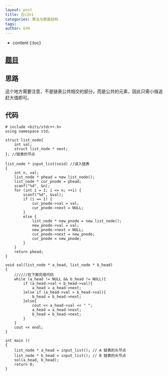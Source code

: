 ```yaml
---
layout: post
title: 左c2n1
categories: 算法与数据结构
tags: 
author: GYH
---
```


* content
{:toc}

## [题目](https://www.nowcoder.com/practice/8943eea40dbb4185b187d80fd050fee9?tpId=101&&tqId=33116&rp=1&ru=/ta/programmer-code-interview-guide&qru=/ta/programmer-code-interview-guide/question-ranking)

## 思路

这个地方需要注意，不是链表公共相交的部分，而是公共的元素，因此只需小值追赶大值即可。

## 代码

```
# include <bits/stdc++.h>
using namespace std;

struct list_node{
    int val;
    struct list_node * next;
}; //链表的节点

list_node * input_list(void) //读入链表
{
    int n, val;
    list_node * phead = new list_node();
    list_node * cur_pnode = phead;
    scanf("%d", &n);
    for (int i = 1; i <= n; ++i) {
        scanf("%d", &val);
        if (i == 1) {
            cur_pnode->val = val;
            cur_pnode->next = NULL;
        }
        else {
            list_node * new_pnode = new list_node();
            new_pnode->val = val;
            new_pnode->next = NULL;
            cur_pnode->next = new_pnode;
            cur_pnode = new_pnode;
        }
    }
    return phead;
}

void sol(list_node * a_head, list_node * b_head)
{
    //////在下面完成代码
    while (a_head != NULL && b_head != NULL){
        if (a_head->val < b_head->val){
            a_head = a_head->next;
        }else if (a_head->val > b_head->val){
            b_head = b_head->next;
        }else{
            cout << a_head->val << " ";
            a_head = a_head->next;
            b_head = b_head->next;
        }
    }
    cout << endl;
}

int main ()
{
    list_node * a_head = input_list(); // A 链表的头节点
    list_node * b_head = input_list(); // B 链表的头节点
    sol(a_head, b_head);
    return 0;
}
```